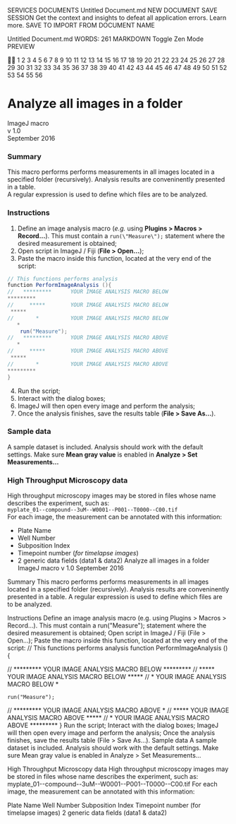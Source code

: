 SERVICES
DOCUMENTS
Untitled Document.md
NEW DOCUMENT
SAVE SESSION
Get the context and insights to defeat all application errors. Learn more.
SAVE TO 
IMPORT FROM 
DOCUMENT NAME


Untitled Document.md
WORDS: 261
MARKDOWN Toggle Zen Mode PREVIEW


1
2
3
4
5
6
7
8
9
10
11
12
13
14
15
16
17
18
19
20
21
22
23
24
25
26
27
28
29
30
31
32
33
34
35
36
37
38
39
40
41
42
43
44
45
46
47
48
49
50
51
52
53
54
55
56
# Analyze all images in a folder
ImageJ macro  
v 1.0  
September 2016  
### Summary
This macro performs performs measurements in all images 
located in a specified folder (recursively). Analysis 
results are conveninently presented in a table.  
A regular expression is used to define which files are 
to be analyzed.
### Instructions
1. Define an image analysis macro (_e.g._ using 
**Plugins > Macros > Record...**). This must contain a 
`run(\"Measure\");` statement where the desired 
measurement is obtained;
2. Open script in ImageJ / Fiji (**File > Open...**);
3. Paste the macro inside this function, located at the 
very end of the script:
```java
// This functions performs analysis
function PerformImageAnalysis (){
//   *********      YOUR IMAGE ANALYSIS MACRO BELOW   
*********
//     *****        YOUR IMAGE ANALYSIS MACRO BELOW    
 *****
//       *          YOUR IMAGE ANALYSIS MACRO BELOW    
   *
    run("Measure");
//   *********      YOUR IMAGE ANALYSIS MACRO ABOVE    
   *
//     *****        YOUR IMAGE ANALYSIS MACRO ABOVE    
 *****
//       *          YOUR IMAGE ANALYSIS MACRO ABOVE   
*********
}
```
4. Run the script;
5. Interact with the dialog boxes;
6. ImageJ will then open every image and perform the 
analysis;
6. Once the analysis finishes, save the results table 
(**File > Save As...**).
### Sample data
A sample dataset is included. Analysis should work with 
the default settings. Make sure **Mean gray value** is 
enabled in **Analyze > Set Measurements...**  
### High Throughput Microscopy data
High throughput microscopy images may be stored in 
files whose name describes the experiment, such as:  
`myplate_01--compound--3uM--W0001--P001--T0000--C00.tif
`  
For each image, the measurement can be annotated with 
this information:
- Plate Name
- Well Number
- Subposition Index
- Timepoint number (_for timelapse images_)
- 2 generic data fields (data1 & data2)
Analyze all images in a folder
ImageJ macro
v 1.0
September 2016

Summary
This macro performs performs measurements in all images located in a specified folder (recursively). Analysis results are conveninently presented in a table.
A regular expression is used to define which files are to be analyzed.

Instructions
Define an image analysis macro (e.g. using Plugins > Macros > Record…). This must contain a run(\"Measure\"); statement where the desired measurement is obtained;
Open script in ImageJ / Fiji (File > Open…);
Paste the macro inside this function, located at the very end of the script:
// This functions performs analysis
function PerformImageAnalysis (){

//   *********      YOUR IMAGE ANALYSIS MACRO BELOW   *********
//     *****        YOUR IMAGE ANALYSIS MACRO BELOW     *****
//       *          YOUR IMAGE ANALYSIS MACRO BELOW       *









    run("Measure");


//   *********      YOUR IMAGE ANALYSIS MACRO ABOVE       *
//     *****        YOUR IMAGE ANALYSIS MACRO ABOVE     *****
//       *          YOUR IMAGE ANALYSIS MACRO ABOVE   *********
}
Run the script;
Interact with the dialog boxes;
ImageJ will then open every image and perform the analysis;
Once the analysis finishes, save the results table (File > Save As…).
Sample data
A sample dataset is included. Analysis should work with the default settings. Make sure Mean gray value is enabled in Analyze > Set Measurements…

High Throughput Microscopy data
High throughput microscopy images may be stored in files whose name describes the experiment, such as:
myplate_01--compound--3uM--W0001--P001--T0000--C00.tif
For each image, the measurement can be annotated with this information:

Plate Name
Well Number
Subposition Index
Timepoint number (for timelapse images)
2 generic data fields (data1 & data2)